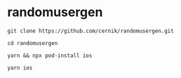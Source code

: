 # randomusergen

```
git clone https://github.com/cernik/randomusergen.git

cd randomusergen

yarn && npx pod-install ios

yarn ios
```
